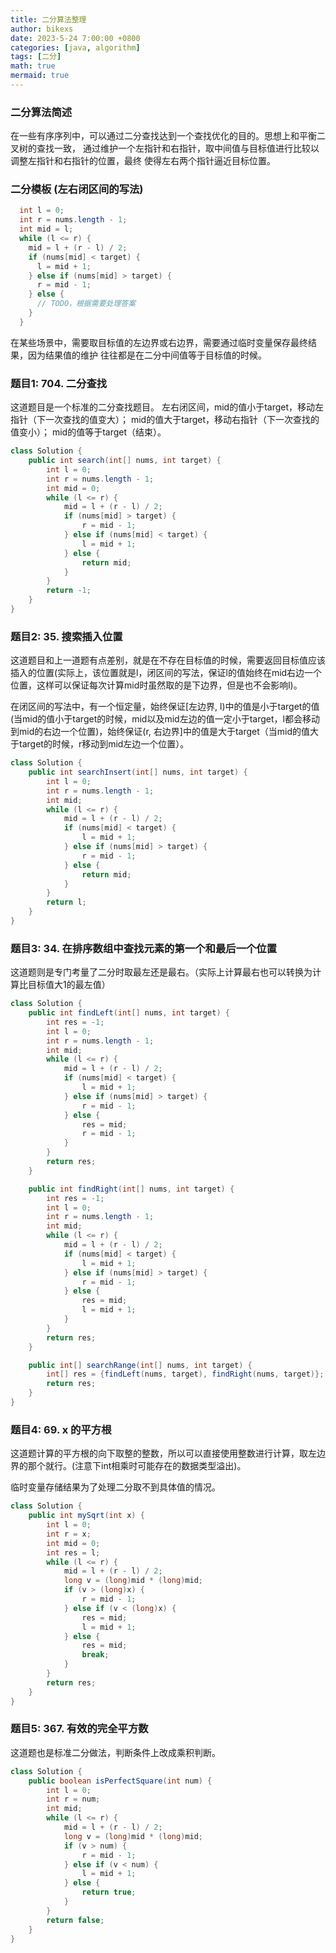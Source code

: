 ```yaml
---
title: 二分算法整理
author: bikexs
date: 2023-5-24 7:00:00 +0800
categories: [java, algorithm]
tags: [二分]
math: true
mermaid: true
---
```


### 二分算法简述 

在一些有序序列中，可以通过二分查找达到一个查找优化的目的。思想上和平衡二叉树的查找一致，
通过维护一个左指针和右指针，取中间值与目标值进行比较以调整左指针和右指针的位置，最终
使得左右两个指针逼近目标位置。


### 二分模板 (左右闭区间的写法)

```java
  int l = 0;
  int r = nums.length - 1;
  int mid = l;
  while (l <= r) {
    mid = l + (r - l) / 2;
    if (nums[mid] < target) {
      l = mid + 1;
    } else if (nums[mid] > target) {
      r = mid - 1;
    } else {
      // TODO，根据需要处理答案
    }
  }
```

在某些场景中，需要取目标值的左边界或右边界，需要通过临时变量保存最终结果，因为结果值的维护
往往都是在二分中间值等于目标值的时候。

### 题目1: 704. 二分查找

这道题目是一个标准的二分查找题目。
左右闭区间，mid的值小于target，移动左指针（下一次查找的值变大）；
mid的值大于target，移动右指针（下一次查找的值变小）；
mid的值等于target（结束）。

```java
class Solution {
    public int search(int[] nums, int target) {
        int l = 0;
        int r = nums.length - 1;
        int mid = 0;
        while (l <= r) {
            mid = l + (r - l) / 2;
            if (nums[mid] > target) {
                r = mid - 1;
            } else if (nums[mid] < target) {
                l = mid + 1;
            } else {
                return mid;
            }
        }
        return -1;
    }
}
```

### 题目2: 35. 搜索插入位置

这道题目和上一道题有点差别，就是在不存在目标值的时候，需要返回目标值应该插入的位置(实际上，该位置就是l，闭区间的写法，保证l的值始终在mid右边一个位置，这样可以保证每次计算mid时虽然取的是下边界，但是也不会影响l)。

在闭区间的写法中，有一个恒定量，始终保证[左边界, l)中的值是小于target的值(当mid的值小于target的时候，mid以及mid左边的值一定小于target，l都会移动到mid的右边一个位置)，始终保证(r, 右边界]中的值是大于target（当mid的值大于target的时候，r移动到mid左边一个位置）。

```java
class Solution {
    public int searchInsert(int[] nums, int target) {
        int l = 0;
        int r = nums.length - 1;
        int mid;
        while (l <= r) {
            mid = l + (r - l) / 2;
            if (nums[mid] < target) {
                l = mid + 1;
            } else if (nums[mid] > target) {
                r = mid - 1;
            } else {
                return mid;
            }
        }
        return l;
    }
}
```

### 题目3: 34. 在排序数组中查找元素的第一个和最后一个位置

这道题则是专门考量了二分时取最左还是最右。（实际上计算最右也可以转换为计算比目标值大1的最左值）

```java
class Solution {
    public int findLeft(int[] nums, int target) {
        int res = -1;
        int l = 0;
        int r = nums.length - 1;
        int mid;
        while (l <= r) {
            mid = l + (r - l) / 2;
            if (nums[mid] < target) {
                l = mid + 1;
            } else if (nums[mid] > target) {
                r = mid - 1;
            } else {
                res = mid;
                r = mid - 1;
            }
        }
        return res;
    }

    public int findRight(int[] nums, int target) {
        int res = -1;
        int l = 0;
        int r = nums.length - 1;
        int mid;
        while (l <= r) {
            mid = l + (r - l) / 2;
            if (nums[mid] < target) {
                l = mid + 1;
            } else if (nums[mid] > target) {
                r = mid - 1;
            } else {
                res = mid;
                l = mid + 1;
            }
        }
        return res;
    }

    public int[] searchRange(int[] nums, int target) {
        int[] res = {findLeft(nums, target), findRight(nums, target)};
        return res;
    }
}
```

### 题目4: 69. x 的平方根

这道题计算的平方根的向下取整的整数，所以可以直接使用整数进行计算，取左边界的那个就行。(注意下int相乘时可能存在的数据类型溢出)。

临时变量存储结果为了处理二分取不到具体值的情况。

```java
class Solution {
    public int mySqrt(int x) {
        int l = 0;
        int r = x;
        int mid = 0;
        int res = l;
        while (l <= r) {
            mid = l + (r - l) / 2;
            long v = (long)mid * (long)mid;
            if (v > (long)x) {
                r = mid - 1;
            } else if (v < (long)x) {
                res = mid;
                l = mid + 1;
            } else {
                res = mid;
                break;
            }
        }
        return res;
    }
}
```

### 题目5: 367. 有效的完全平方数

这道题也是标准二分做法，判断条件上改成乘积判断。

```java
class Solution {
    public boolean isPerfectSquare(int num) {
        int l = 0;
        int r = num;
        int mid;
        while (l <= r) {
            mid = l + (r - l) / 2;
            long v = (long)mid * (long)mid;
            if (v > num) {
                r = mid - 1;
            } else if (v < num) {
                l = mid + 1;
            } else {
                return true;
            }
        }
        return false;
    }
}
```


